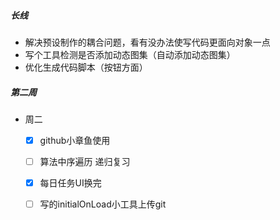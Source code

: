##### 长线

- 解决预设制作的耦合问题，看有没办法使写代码更面向对象一点
- 写个工具检测是否添加动态图集（自动添加动态图集）
- 优化生成代码脚本（按钮方面）

##### 第二周

- 周二
  - [x] github小章鱼使用
  - [ ] 算法中序遍历 递归复习
  - [x] 每日任务UI换完
  - [ ] 写的initialOnLoad小工具上传git
  
    

